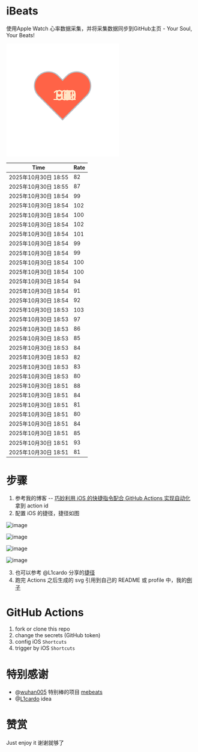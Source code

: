 # iBeats
使用Apple Watch 心率数据采集，并将采集数据同步到GitHub主页 - Your Soul, Your Beats!

![](./files/heart.svg)

<!--START_SECTION:my_heart_rate-->
| Time | Rate | 
 | ---- | ---- | 
| 2025年10月30日 18:55 | 82 |
| 2025年10月30日 18:55 | 87 |
| 2025年10月30日 18:54 | 99 |
| 2025年10月30日 18:54 | 102 |
| 2025年10月30日 18:54 | 100 |
| 2025年10月30日 18:54 | 102 |
| 2025年10月30日 18:54 | 101 |
| 2025年10月30日 18:54 | 99 |
| 2025年10月30日 18:54 | 99 |
| 2025年10月30日 18:54 | 100 |
| 2025年10月30日 18:54 | 100 |
| 2025年10月30日 18:54 | 94 |
| 2025年10月30日 18:54 | 91 |
| 2025年10月30日 18:54 | 92 |
| 2025年10月30日 18:53 | 103 |
| 2025年10月30日 18:53 | 97 |
| 2025年10月30日 18:53 | 86 |
| 2025年10月30日 18:53 | 85 |
| 2025年10月30日 18:53 | 84 |
| 2025年10月30日 18:53 | 82 |
| 2025年10月30日 18:53 | 83 |
| 2025年10月30日 18:53 | 80 |
| 2025年10月30日 18:51 | 88 |
| 2025年10月30日 18:51 | 84 |
| 2025年10月30日 18:51 | 81 |
| 2025年10月30日 18:51 | 80 |
| 2025年10月30日 18:51 | 84 |
| 2025年10月30日 18:51 | 85 |
| 2025年10月30日 18:51 | 93 |
| 2025年10月30日 18:51 | 81 |

<!--END_SECTION:my_heart_rate-->

# 步骤
1. 参考我的博客 -- [巧妙利用 iOS 的快捷指令配合 GitHub Actions 实现自动化](https://github.com/yihong0618/gitblog/issues/198) 拿到 action id
2. 配置 iOS 的捷径，捷径如图

![image](https://user-images.githubusercontent.com/15976103/122154218-0db0b480-ce97-11eb-93bb-5aec07c558dc.png)

![image](https://user-images.githubusercontent.com/15976103/122154236-186b4980-ce97-11eb-8e4b-70551a0391ae.png)

![image](https://user-images.githubusercontent.com/15976103/122154268-2d47dd00-ce97-11eb-902e-3acf292265a9.png)

![image](https://user-images.githubusercontent.com/15976103/122174055-fa144680-ceb4-11eb-9be2-3eb83cd516f7.png)

3. 也可以参考 @L1cardo 分享的[捷径](https://www.icloud.com/shortcuts/6ab6047b459c41ad822ad6b94b1c03d4)
4. 跑完 Actions 之后生成的 svg 引用到自己的 README 或 profile 中，我的[例子](https://github.com/yihong0618) 

# GitHub Actions

1. fork or clone this repo
2. change the secrets (GitHub token)
3. config iOS `Shortcuts` 
4. trigger by iOS `Shortcuts`

# 特别感谢
- @[wuhan005](https://github.com/wuhan005) 特别棒的项目 [mebeats](https://github.com/wuhan005/mebeats)
- @[L1cardo](https://github.com/L1cardo) idea

# 赞赏
Just enjoy it
谢谢就够了
